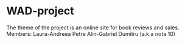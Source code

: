 # WAD-project

The theme of the project is an online site for book reviews and sales. 
Members:
Laura-Andreea Petre
Alin-Gabriel Dumitru (a.k.a nota 10)
